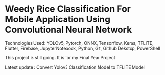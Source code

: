 # Weedy Rice Classification For Mobile Application Using Convolutional Neural Network

Technologies Used: YOLOv5, Pytorch, ONNX, Tensorflow, Keras, TFLITE, Flutter, Firebase, JupyterNotebook, Python, Git, Github Dekstop, PowerShell

This project is still going. It is for my Final Year Project

Latest update : Convert Yolov5 Classification Model to TFLITE Model
